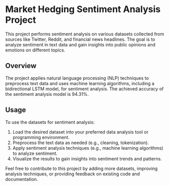 # Market Hedging Sentiment Analysis Project

This project performs sentiment analysis on various datasets collected from sources like Twitter, Reddit, and financial news headlines. The goal is to analyze sentiment in text data and gain insights into public opinions and emotions on different topics.

## Overview

The project applies natural language processing (NLP) techniques to preprocess text data and uses machine learning algorithms, including a bidirectional LSTM model, for sentiment analysis. The achieved accuracy of the sentiment analysis model is 94.31%.

## Usage

To use the datasets for sentiment analysis:
1. Load the desired dataset into your preferred data analysis tool or programming environment.
2. Preprocess the text data as needed (e.g., cleaning, tokenization).
3. Apply sentiment analysis techniques (e.g., machine learning algorithms) to analyze sentiment.
4. Visualize the results to gain insights into sentiment trends and patterns.

Feel free to contribute to this project by adding more datasets, improving analysis techniques, or providing feedback on existing code and documentation.

